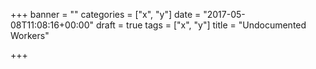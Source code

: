 +++
banner = ""
categories = ["x", "y"]
date = "2017-05-08T11:08:16+00:00"
draft = true
tags = ["x", "y"]
title = "Undocumented Workers"

+++
